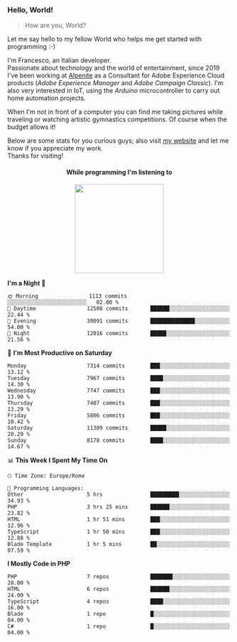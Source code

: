 ### Hello, World!

> How are you, World?

Let me say hello to my fellow World who helps me get started with programming :-)

I'm Francesco, an Italian developer.  
Passionate about technology and the world of entertainment, since 2019 I've been working at [Alpenite](https://www.alpenite.com) as a Consultant for Adobe Experience Cloud products (*Adobe Experience Manager* and *Adobe Campaign Classic*). I'm also very interested in IoT, using the *Arduino* microcontroller to carry out home automation projects.

When I'm not in front of a computer you can find me taking pictures while traveling or watching artistic gymnastics competitions. Of course when the budget allows it!

Below are some stats for you curious guys; also visit [my website](https://www.francescorega.eu) and let me know if you appreciate my work.  
Thanks for visiting!

<div align="center">
  <h4>While programming I'm listening to</h4>
  <a href="https://apps.francescorega.eu/now-playing/11147232609" target="_blank"><img src="https://apps.francescorega.eu/now-playing/11147232609" width="200"></a>
</div>

<!--START_SECTION:waka-->
**I'm a Night 🦉** 

```text
🌞 Morning                1113 commits        ░░░░░░░░░░░░░░░░░░░░░░░░░   02.00 % 
🌆 Daytime                12508 commits       ██████░░░░░░░░░░░░░░░░░░░   22.44 % 
🌃 Evening                30091 commits       ██████████████░░░░░░░░░░░   54.00 % 
🌙 Night                  12016 commits       █████░░░░░░░░░░░░░░░░░░░░   21.56 % 
```
📅 **I'm Most Productive on Saturday** 

```text
Monday                   7314 commits        ███░░░░░░░░░░░░░░░░░░░░░░   13.12 % 
Tuesday                  7967 commits        ████░░░░░░░░░░░░░░░░░░░░░   14.30 % 
Wednesday                7747 commits        ███░░░░░░░░░░░░░░░░░░░░░░   13.90 % 
Thursday                 7407 commits        ███░░░░░░░░░░░░░░░░░░░░░░   13.29 % 
Friday                   5806 commits        ███░░░░░░░░░░░░░░░░░░░░░░   10.42 % 
Saturday                 11309 commits       █████░░░░░░░░░░░░░░░░░░░░   20.29 % 
Sunday                   8178 commits        ████░░░░░░░░░░░░░░░░░░░░░   14.67 % 
```


📊 **This Week I Spent My Time On** 

```text
🕑︎ Time Zone: Europe/Rome

💬 Programming Languages: 
Other                    5 hrs               █████████░░░░░░░░░░░░░░░░   34.93 % 
PHP                      3 hrs 25 mins       ██████░░░░░░░░░░░░░░░░░░░   23.82 % 
HTML                     1 hr 51 mins        ███░░░░░░░░░░░░░░░░░░░░░░   12.96 % 
TypeScript               1 hr 50 mins        ███░░░░░░░░░░░░░░░░░░░░░░   12.88 % 
Blade Template           1 hr 5 mins         ██░░░░░░░░░░░░░░░░░░░░░░░   07.59 % 
```

**I Mostly Code in PHP** 

```text
PHP                      7 repos             ███████░░░░░░░░░░░░░░░░░░   28.00 % 
HTML                     6 repos             ██████░░░░░░░░░░░░░░░░░░░   24.00 % 
TypeScript               4 repos             ████░░░░░░░░░░░░░░░░░░░░░   16.00 % 
Blade                    1 repo              █░░░░░░░░░░░░░░░░░░░░░░░░   04.00 % 
C#                       1 repo              █░░░░░░░░░░░░░░░░░░░░░░░░   04.00 % 
```




<!--END_SECTION:waka-->
